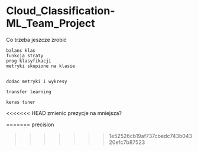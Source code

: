 # Cloud_Classification-ML_Team_Project

Co trzeba jeszcze zrobić


    balans klas
    funkcja straty
    prog klasyfikacji
    metryki skupione na klasie 


    dodac metryki i wykresy

    transfer learning

    keras tuner
    
<<<<<<< HEAD
    zmienic prezycje na mniejsza?
    
=======
    precision
>>>>>>> 1e52526cb19af737cbedc743b04320efc7b87523
